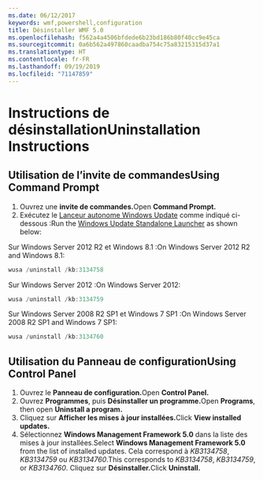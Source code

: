 ```yaml
---
ms.date: 06/12/2017
keywords: wmf,powershell,configuration
title: Désinstaller WMF 5.0
ms.openlocfilehash: f562a4a4506bfdede6b23bd186b80f40cc9e45ca
ms.sourcegitcommit: 0a6b562a497860caadba754c75a83215315d37a1
ms.translationtype: HT
ms.contentlocale: fr-FR
ms.lasthandoff: 09/19/2019
ms.locfileid: "71147859"
---
```

# <a name="uninstallation-instructions"></a><span data-ttu-id="4fdd5-103">Instructions de désinstallation</span><span class="sxs-lookup"><span data-stu-id="4fdd5-103">Uninstallation Instructions</span></span>

## <a name="using-command-prompt"></a><span data-ttu-id="4fdd5-104">Utilisation de l’invite de commandes</span><span class="sxs-lookup"><span data-stu-id="4fdd5-104">Using Command Prompt</span></span>

1. <span data-ttu-id="4fdd5-105">Ouvrez une **invite de commandes.**</span><span class="sxs-lookup"><span data-stu-id="4fdd5-105">Open **Command Prompt.**</span></span>
2. <span data-ttu-id="4fdd5-106">Exécutez le [Lanceur autonome Windows Update](https://support.microsoft.com/en-us/kb/934307) comme indiqué ci-dessous :</span><span class="sxs-lookup"><span data-stu-id="4fdd5-106">Run the [Windows Update Standalone Launcher](https://support.microsoft.com/en-us/kb/934307) as shown below:</span></span>

<span data-ttu-id="4fdd5-107">Sur Windows Server 2012 R2 et Windows 8.1 :</span><span class="sxs-lookup"><span data-stu-id="4fdd5-107">On Windows Server 2012 R2 and Windows 8.1:</span></span>

```powershell
wusa /uninstall /kb:3134758
```

<span data-ttu-id="4fdd5-108">Sur Windows Server 2012 :</span><span class="sxs-lookup"><span data-stu-id="4fdd5-108">On Windows Server 2012:</span></span>

```powershell
wusa /uninstall /kb:3134759
```

<span data-ttu-id="4fdd5-109">Sur Windows Server 2008 R2 SP1 et Windows 7 SP1 :</span><span class="sxs-lookup"><span data-stu-id="4fdd5-109">On Windows Server 2008 R2 SP1 and Windows 7 SP1:</span></span>

```powershell
wusa /uninstall /kb:3134760
```

## <a name="using-control-panel"></a><span data-ttu-id="4fdd5-110">Utilisation du Panneau de configuration</span><span class="sxs-lookup"><span data-stu-id="4fdd5-110">Using Control Panel</span></span>

1. <span data-ttu-id="4fdd5-111">Ouvrez le **Panneau de configuration.**</span><span class="sxs-lookup"><span data-stu-id="4fdd5-111">Open **Control Panel.**</span></span>
2. <span data-ttu-id="4fdd5-112">Ouvrez **Programmes**, puis **Désinstaller un programme.**</span><span class="sxs-lookup"><span data-stu-id="4fdd5-112">Open **Programs**, then open **Uninstall a program.**</span></span>
3. <span data-ttu-id="4fdd5-113">Cliquez sur **Afficher les mises à jour installées.**</span><span class="sxs-lookup"><span data-stu-id="4fdd5-113">Click **View installed updates.**</span></span>
4. <span data-ttu-id="4fdd5-114">Sélectionnez **Windows Management Framework 5.0** dans la liste des mises à jour installées.</span><span class="sxs-lookup"><span data-stu-id="4fdd5-114">Select **Windows Management Framework 5.0** from the list of installed updates.</span></span> <span data-ttu-id="4fdd5-115">Cela correspond à *KB3134758*, *KB3134759* ou *KB3134760*.</span><span class="sxs-lookup"><span data-stu-id="4fdd5-115">This corresponds to *KB3134758*, *KB3134759*, or *KB3134760*.</span></span> <span data-ttu-id="4fdd5-116">Cliquez sur **Désinstaller.**</span><span class="sxs-lookup"><span data-stu-id="4fdd5-116">Click **Uninstall.**</span></span>
